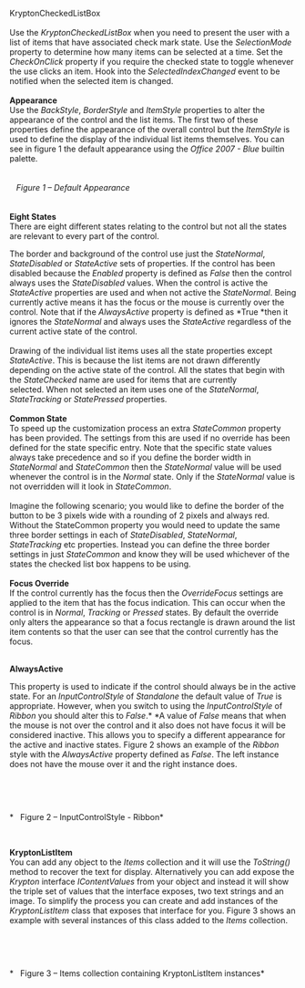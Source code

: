 KryptonCheckedListBox  
   
Use the *KryptonCheckedListBox* when you need to present the user with a list of
items that have associated check mark state. Use the *SelectionMode* property to
determine how many items can be selected at a time. Set the *CheckOnClick*
property if you require the checked state to toggle whenever the use clicks an
item. Hook into the *SelectedIndexChanged* event to be notified when the
selected item is changed.  
   
**Appearance**  
Use the *BackStyle*, *BorderStyle* and *ItemStyle* properties to alter the
appearance of the control and the list items. The first two of these properties
define the appearance of the overall control but the *ItemStyle* is used to
define the display of the individual list items themselves. You can see in
figure 1 the default appearance using the *Office 2007 - Blue* builtin palette.  
   
   
   *Figure 1 – Default Appearance*  
   
   
**Eight States**  
There are eight different states relating to the control but not all the states
are relevant to every part of the control.

The border and background of the control use just the *StateNormal*,
*StateDisabled* or *StateActive* sets of properties. If the control has been
disabled because the *Enabled* property is defined as *False* then the control
always uses the *StateDisabled* values. When the control is active the
*StateActive* properties are used and when not active the *StateNormal*. Being
currently active means it has the focus or the mouse is currently over the
control. Note that if the *AlwaysActive* property is defined as *True *then it
ignores the *StateNormal* and always uses the *StateActive* regardless of the
current active state of the control.  
   
Drawing of the individual list items uses all the state properties except
*StateActive*. This is because the list items are not drawn differently
depending on the active state of the control. All the states that begin with the
*StateChecked* name are used for items that are currently selected. When not
selected an item uses one of the *StateNormal*, *StateTracking* or
*StatePressed* properties.   
   
**Common State**  
To speed up the customization process an extra *StateCommon* property has been
provided. The settings from this are used if no override has been defined for
the state specific entry. Note that the specific state values always take
precedence and so if you define the border width in *StateNormal* and
*StateCommon* then the *StateNormal* value will be used whenever the control is
in the *Normal* state. Only if the *StateNormal* value is not overridden will it
look in *StateCommon*.  
   
Imagine the following scenario; you would like to define the border of the
button to be 3 pixels wide with a rounding of 2 pixels and always red. Without
the StateCommon property you would need to update the same three border settings
in each of *StateDisabled*, *StateNormal*, *StateTracking* etc properties.
Instead you can define the three border settings in just *StateCommon* and know
they will be used whichever of the states the checked list box happens to be
using.  
   
**Focus Override**  
If the control currently has the focus then the *OverrideFocus* settings are
applied to the item that has the focus indication. This can occur when the
control is in *Normal*, *Tracking* or *Pressed* states. By default the override
only alters the appearance so that a focus rectangle is drawn around the list
item contents so that the user can see that the control currently has the focus.  
 

**AlwaysActive**

This property is used to indicate if the control should always be in the active
state. For an *InputControlStyle* of *Standalone* the default value of *True* is
appropriate. However, when you switch to using the *InputControlStyle* of
*Ribbon* you should alter this to *False*.* *A value of *False* means that when
the mouse is not over the control and it also does not have focus it will be
considered inactive. This allows you to specify a different appearance for the
active and inactive states. Figure 2 shows an example of the *Ribbon* style with
the *AlwaysActive* property defined as *False*. The left instance does not have
the mouse over it and the right instance does.

 

 

*   Figure 2 – InputControlStyle - Ribbon*

 

  
**KryptonListItem**   
You can add any object to the *Items* collection and it will use the
*ToString()* method to recover the text for display. Alternatively you can add
expose the *Krypton* interface *IContentValues* from your object and instead it
will show the triple set of values that the interface exposes, two text strings
and an image. To simplify the process you can create and add instances of the
*KryptonListItem* class that exposes that interface for you. Figure 3 shows an
example with several instances of this class added to the *Items* collection.

 

 

*   Figure 3 – Items collection containing KryptonListItem instances*
